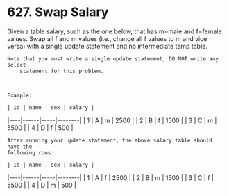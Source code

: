 # 627. Swap Salary

Given a table salary, such as the one below, that has m=male and f=female
        values. Swap all f and m values (i.e., change all f values to m and vice versa) with a
        single update statement and no intermediate temp table.

    Note that you must write a single update statement, DO NOT write any select
        statement for this problem.

     

    Example:

    | id | name | sex | salary |
|----|------|-----|--------|
| 1  | A    | m   | 2500   |
| 2  | B    | f   | 1500   |
| 3  | C    | m   | 5500   |
| 4  | D    | f   | 500    |

    After running your update statement, the above salary table should have the
    following rows:

    | id | name | sex | salary |
|----|------|-----|--------|
| 1  | A    | f   | 2500   |
| 2  | B    | m   | 1500   |
| 3  | C    | f   | 5500   |
| 4  | D    | m   | 500    |
